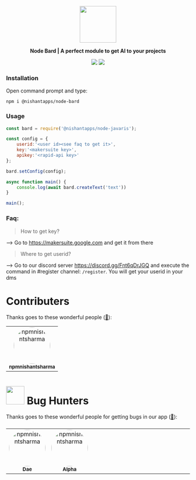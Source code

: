 <div align="center">
<img src="https://cdn.discordapp.com/attachments/1093272554405376161/1173565821243641897/logo.png?ex=65646b57&is=6551f657&hm=c88ba4c5c18ec0d187a1e62f640b2ab63e0f6ead0b7030d5ad77683a141a12cb&" width="100px" height="100px">
    <p style="font-style:bold;"><b>Node Bard | A perfect module to get AI to your projects</b></p>
    <img src="https://github.com/nishantapps/node-bard/actions/workflows/npm-publish.yml/badge.svg">
    <a href="https://discord.gg/Fnt6qDrJGQ"><img src="https://img.shields.io/discord/1167478609905205430?logo=discord&label=Discord"></a>
</div>


### Installation

Open command prompt and type:
``` shell
npm i @nishantapps/node-bard
```

### Usage

```js
const bard = require('@nishantapps/node-javaris');

const config = {
    userid:'<user id><see faq to get it>',
    key:'<makersuite key>',
    apikey:'<rapid-api key>'
};

bard.setConfig(config);

async function main() {
    console.log(await bard.createText('text'))
}

main();
```

### Faq:

>How to get key?

--> Go to https://makersuite.google.com and get it from there

> Where to get userid?

--> Go to our discord server https://discord.gg/Fnt6qDrJGQ and execute the command in #register channel: ``/register``. You will get your userid in your dms

# Contributers


Thanks goes to these wonderful people ([:hugs:](https://allcontributors.org/docs/en/emoji-key)):

<!-- ALL-CONTRIBUTORS-LIST:START - Do not remove or modify this section -->
<!-- prettier-ignore-start -->
<!-- markdownlint-disable -->
<table>
    <tbody>
        <tr>
            <td align="center">
    <a href="https://github.com/npmnishantsharma">
        <img style="border-radius:50%;" src="https://avatars.githubusercontent.com/u/99231654?v=4" width="100px;" alt="npmnishantsharma"/>
        <br />
        <sub><b>npmnishantsharma</b></sub>
    </a>
</td>
        </tr>
    </tbody>
</table>

<h1><img src="https://raw.githubusercontent.com/mezotv/discord-badges/main/assets/discordbughunter2.svg" width="50px"> Bug Hunters</h1>

Thanks goes to these wonderful people for getting bugs in our app  ([:hugs:](https://allcontributors.org/docs/en/emoji-key)):

<!-- ALL-BUG-HUNTER-LIST:START - Do not remove or modify this section -->
<!-- prettier-ignore-start -->
<!-- markdownlint-disable -->
<table>
    <tbody style="display:flex;">
        <tr>
            <td align="center">
    <a href="https://dsc.gg/nishantapps-community">
        <img style="border-radius:50%;" src="https://cdn.discordapp.com/avatars/793482727223590922/1505e99841dbffd52ae7eb02450efbc0.webp?size=4096" width="100px;" alt="npmnishantsharma"/>
        <br />
        <sub><b>Dae</b></sub>
    </a>
</td>
            <td align="center">
    <a href="https://dsc.gg/nishantapps-community">
        <img style="border-radius:50%;" src="https://cdn.discordapp.com/avatars/783661052738011176/f7a9f1ee9b131406713192235aba4050.webp?size=1024&width=0&height=320" width="100px;" alt="npmnishantsharma"/>
        <br />
        <sub><b>Alpha</b></sub>
    </a>
</td>
        </tr>
    </tbody>
</table>
